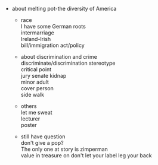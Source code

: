 * about melting pot-the diversity of America     
  - race    
  I have some German roots      
  intermarriage     
  Ireland-Irish    
  bill/immigration act/policy   
  
  - about discrimination and crime   
  discriminate/discrimination stereotype   
  critical point   
  jury senate  kidnap    
  minor  adult  
  cover person     
  side walk    
  
  - others  
  let me sweat  
  lecturer  
  poster  
  
  - still have question    
  don't give a pop?    
  The only one at story is zimperman    
  value in treasure on
  don't let your label leg your back
